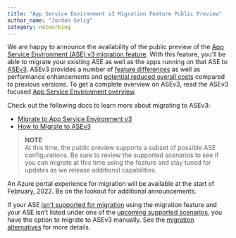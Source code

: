 ```yaml
---
title: "App Service Environment v3 Migration Feature Public Preview"
author_name: "Jordan Selig"
category: networking
---
```


We are happy to announce the availability of the public preview of the [App Service Environment (ASE) v3 migration feature](https://aka.ms/asemigration). With this feature, you'll be able to migrate your existing ASE as well as the apps running on that ASE to [ASEv3](https://docs.microsoft.com/azure/app-service/environment/overview). ASEv3 provides a number of [feature differences](https://docs.microsoft.com/azure/app-service/environment/overview#feature-differences) as well as performance enhancements and [potential reduced overall costs](https://docs.microsoft.com/azure/app-service/environment/overview#pricing) compared to previous versions. To get a complete overview on ASEv3, read the ASEv3 focused [App Service Environment overview](https://docs.microsoft.com/azure/app-service/environment/overview).

Check out the following docs to learn more about migrating to ASEv3:

- [Migrate to App Service Environment v3](https://aka.ms/asemigration)
- [How to Migrate to ASEv3](https://aka.ms/asemigrationhowto)

> **NOTE**  
> At this time, the public preview supports a subset of possible ASE configurations. Be sure to review the supported scenarios to see if you can migrate at this time using the feature and stay tuned for updates as we release additional capabilities.
>

An Azure portal experience for migration will be available at the start of February, 2022. Be on the lookout for additional announcements.

If your ASE [isn't supported for migration](https://aka.ms/asemigration#preview-limitations) using the migration feature and your ASE isn't listed under one of the [upcoming supported scenarios](https://aka.ms/asemigration#preview-limitations), you have the option to migrate to ASEv3 manually. See the [migration alternatives](https://aka.ms/asemigrationalternatives) for more details.
